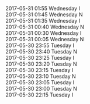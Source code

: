 2017-05-31 01:55 Wednesday  I  
2017-05-31 01:45 Wednesday  N  
2017-05-31 01:35 Wednesday  I  
2017-05-31 00:40 Wednesday  N  
2017-05-31 00:30 Wednesday  I  
2017-05-31 00:05 Wednesday  N  
2017-05-30 23:55 Tuesday  I  
2017-05-30 23:40 Tuesday  N  
2017-05-30 23:25 Tuesday  I  
2017-05-30 23:20 Tuesday  N  
2017-05-30 23:15 Tuesday  I  
2017-05-30 23:10 Tuesday  N  
2017-05-30 23:05 Tuesday  I  
2017-05-30 23:00 Tuesday  N  
2017-05-30 22:15 Tuesday  I  
